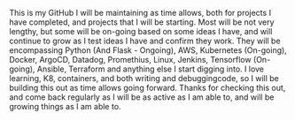 This is my GitHub I will be maintaining as time allows, both for projects I have completed, and projects that I will be starting. Most will be not very lengthy, but some will be on-going based on some ideas I have, and will continue to grow as I test ideas I have and confirm they work. They will be encompassing Python (And Flask - Ongoing), AWS, Kubernetes (On-going), Docker, ArgoCD, Datadog, Promethius, Linux, Jenkins, Tensorflow (On-going), Ansible, Terraform and anything else I start digging into. I love learning, K8, containers, and both writing and debuggingcode, so I will be building this out as time allows going forward. Thanks for checking this out, and come back regularly as I will be as active as I am able to, and will be growing things as I am able to.
